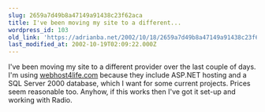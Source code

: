 ```yaml
---
slug: 2659a7d49b8a47149a91438c23f62aca
title: I've been moving my site to a different...
wordpress_id: 103
old_link: 'https://adrianba.net/2002/10/18/2659a7d49b8a47149a91438c23f62aca/'
last_modified_at: 2002-10-19T02:09:22.000Z
---
```


I've been moving my site to a different provider over the last
couple of days. I'm using
[webhost4life.com](http://www.webhost4life.com/default.asp?refid=vtweb)
because they include ASP.NET hosting and a SQL Server 2000
database, which I want for some current projects. Prices seem
reasonable too. Anyhow, if this works then I've got it set-up and
working with Radio.


